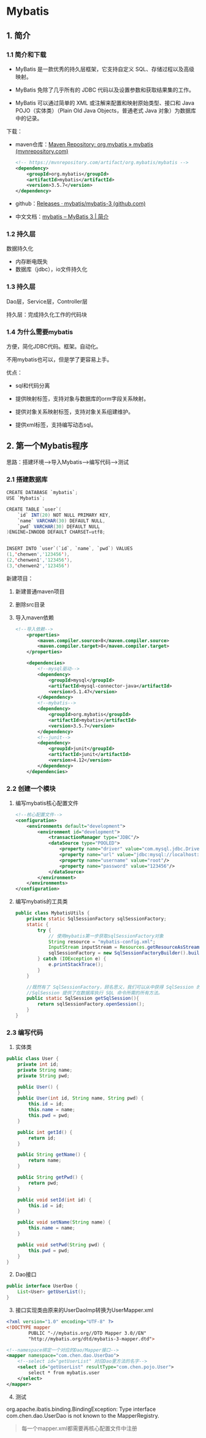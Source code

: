 # Mybatis

## 1. 简介

### 1.1 简介和下载

* MyBatis 是一款优秀的持久层框架，它支持自定义 SQL、存储过程以及高级映射。

* MyBatis 免除了几乎所有的 JDBC 代码以及设置参数和获取结果集的工作。

* MyBatis 可以通过简单的 XML 或注解来配置和映射原始类型、接口和 Java POJO（实体类）（Plain Old Java Objects，普通老式 Java 对象）为数据库中的记录。

下载：

* maven仓库：[Maven Repository: org.mybatis » mybatis (mvnrepository.com)](https://mvnrepository.com/artifact/org.mybatis/mybatis)

  ```xml
  <!-- https://mvnrepository.com/artifact/org.mybatis/mybatis -->
  <dependency>
      <groupId>org.mybatis</groupId>
      <artifactId>mybatis</artifactId>
      <version>3.5.7</version>
  </dependency>
  ```

* github：[Releases · mybatis/mybatis-3 (github.com)](https://github.com/mybatis/mybatis-3/releases)

* 中文文档：[mybatis – MyBatis 3 | 简介](https://mybatis.org/mybatis-3/zh/index.html)

### 1.2 持久层

数据持久化

* 内存断电既失
* 数据库（jdbc），io文件持久化

### 1.3 持久层

Dao层，Service层，Controller层

持久层：完成持久化工作的代码块

### 1.4 为什么需要mybatis

方便，简化JDBC代码。框架。自动化。

不用mybatis也可以，但是学了更容易上手。

优点：

* sql和代码分离

* 提供映射标签，支持对象与数据库的orm字段关系映射。
* 提供对象关系映射标签，支持对象关系组建维护。
* 提供xml标签，支持编写动态sql。

## 2. 第一个Mybatis程序

思路：搭建环境-->导入Mybatis-->编写代码-->测试

### 2.1 搭建数据库

```java
CREATE DATABASE `mybatis`;
USE `Mybatis`;

CREATE TABLE `user`(
	`id` INT(20) NOT NULL PRIMARY KEY,
	`name` VARCHAR(30) DEFAULT NULL,
	`pwd` VARCHAR(30) DEFAULT NULL
)ENGINE=INNODB DEFAULT CHARSET=utf8;


INSERT INTO `user`(`id`, `name`, `pwd`) VALUES
(1,'chenwen','123456'),
(2,'chenwen1','123456'),
(3,'chenwen2','123456')
```

新建项目：

1. 新建普通maven项目

2. 删除src目录

3. 导入maven依赖

   ```xml
   <!--导入依赖-->
       <properties>
           <maven.compiler.source>8</maven.compiler.source>
           <maven.compiler.target>8</maven.compiler.target>
       </properties>
   
       <dependencies>
           <!--mysql驱动-->
           <dependency>
               <groupId>mysql</groupId>
               <artifactId>mysql-connector-java</artifactId>
               <version>5.1.47</version>
           </dependency>
           <!--mybatis-->
           <dependency>
               <groupId>org.mybatis</groupId>
               <artifactId>mybatis</artifactId>
               <version>3.5.7</version>
           </dependency>
           <!--junit-->
           <dependency>
               <groupId>junit</groupId>
               <artifactId>junit</artifactId>
               <version>4.12</version>
           </dependency>
       </dependencies>
   ```

### 2.2 创建一个模块

1. 编写mybatis核心配置文件

   ```xml
   <!--核心配置文件-->
   <configuration>
       <environments default="development">
           <environment id="development">
               <transactionManager type="JDBC"/>
               <dataSource type="POOLED">
                   <property name="driver" value="com.mysql.jdbc.Driver"/>
                   <property name="url" value="jdbc:mysql://localhost:3306/mybatis?useSSL=true&amp;useUnicode=true&amp;characterEncoding=UTF-8"/>
                   <property name="username" value="root"/>
                   <property name="password" value="123456"/>
               </dataSource>
           </environment>
       </environments>
   </configuration>
   ```

2. 编写mybatis的工具类

   ```java
   public class MybatisUtils {
       private static SqlSessionFactory sqlSessionFactory;
       static {
           try {
               // 使用mybatis第一步获取sqlSessionFactory对象
               String resource = "mybatis-config.xml";
               InputStream inputStream = Resources.getResourceAsStream(resource);
               sqlSessionFactory = new SqlSessionFactoryBuilder().build(inputStream);
           } catch (IOException e) {
               e.printStackTrace();
           }
       }
   
       //既然有了 SqlSessionFactory，顾名思义，我们可以从中获得 SqlSession 的实例。
       //SqlSession 提供了在数据库执行 SQL 命令所需的所有方法。
       public static SqlSession getSqlSession(){
           return sqlSessionFactory.openSession();
       }
   }
   ```

### 2.3  编写代码

1. 实体类

```java
public class User {
    private int id;
    private String name;
    private String pwd;

    public User() {
    }
    public User(int id, String name, String pwd) {
        this.id = id;
        this.name = name;
        this.pwd = pwd;
    }

    public int getId() {
        return id;
    }

    public String getName() {
        return name;
    }

    public String getPwd() {
        return pwd;
    }

    public void setId(int id) {
        this.id = id;
    }

    public void setName(String name) {
        this.name = name;
    }

    public void setPwd(String pwd) {
        this.pwd = pwd;
    }
}
```

2. Dao接口

```java
public interface UserDao {
    List<User> getUserList();
}
```

3. 接口实现类由原来的UserDaoImp转换为UserMapper.xml

```xml
<?xml version="1.0" encoding="UTF-8" ?>
<!DOCTYPE mapper
        PUBLIC "-//mybatis.org//DTD Mapper 3.0//EN"
        "http://mybatis.org/dtd/mybatis-3-mapper.dtd">

<!--namespace绑定一个对应的Dao/Mapper接口-->
<mapper namespace="com.chen.dao.UserDao">
    <!--select id="getUserList" 对应Dao里方法的名字-->
    <select id="getUserList" resultType="com.chen.pojo.User">
        select * from mybatis.user
    </select>
</mapper>
```

4. 测试

org.apache.ibatis.binding.BindingException: Type interface com.chen.dao.UserDao is not known to the MapperRegistry.

>  每一个mapper.xml都需要再核心配置文件中注册



